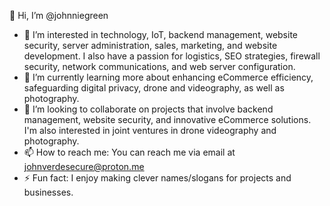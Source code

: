 👋 Hi, I’m @johnniegreen
- 👀 I’m interested in technology, IoT, backend management, website security, server administration, sales, marketing, and website development. I also have a passion for logistics, SEO strategies, firewall security, network communications, and web server configuration.
- 🌱 I’m currently learning more about enhancing eCommerce efficiency, safeguarding digital privacy, drone and videography, as well as photography.
- 💞️ I’m looking to collaborate on projects that involve backend management, website security, and innovative eCommerce solutions. I'm also interested in joint ventures in drone videography and photography.
- 📫 How to reach me: You can reach me via email at johnverdesecure@proton.me
- ⚡ Fun fact: I enjoy making clever names/slogans for projects and businesses.

<!---
johnniegreen/johnniegreen is a ✨ special ✨ repository because its `README.md` (this file) appears on your GitHub profile.
You can click the Preview link to take a look at your changes.
--->
